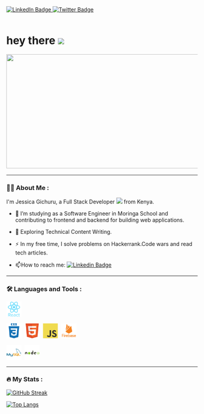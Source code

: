 
<!--

Here are some ideas to get you started:

- 🔭 I’m currently working on create a react app using Vite
- 🌱 I’m currently learning Ruby on Rails
- 👯 I’m looking to collaborate on ruby on rails final project.
- 🤔 I’m looking for help with handling routing in my application.
- 💬 Ask me about: Embedded systems,Cloud and IOT, Js,React,Ruby and Ruby on Rails  
- ⚡ Fun fact: The first programmer was a daughter of a mad poet.

-->

<div id="badges">
  <a href="https://www.linkedin.com/in/jessica-muthoni-70165723b/">
    <img src="https://img.shields.io/badge/LinkedIn-blue?style=for-the-badge&logo=linkedin&logoColor=white" alt="LinkedIn Badge"/>
  </a>
  <a href="https://twitter.com/JessicaGichuru?t=p5tf-j1scawaZjRehoeAow&s=09">
    <img src="https://img.shields.io/badge/Twitter-blue?style=for-the-badge&logo=twitter&logoColor=white" alt="Twitter Badge"/>
  </a>
</div>

<div id="badges">
<img src="https://komarev.com/ghpvc/?username=Jesalim&style=flat-square&color=blue" alt=""/>
<h1>
  hey there
  <img src="https://media.giphy.com/media/hvRJCLFzcasrR4ia7z/giphy.gif" width="30px"/>
</h1>
</div>

<div align="center">
  <img src="https://media.giphy.com/media/dWesBcTLavkZuG35MI/giphy.gif" width="600" height="300"/>
</div>

---

### :woman_technologist: About Me :

I'm Jessica Gichuru, a Full Stack Developer <img src="https://media.giphy.com/media/WUlplcMpOCEmTGBtBW/giphy.gif" width="30"> from Kenya.

- :telescope: I’m studying as a Software Engineer in Moringa School and contributing to frontend and backend for building web applications.

- :seedling: Exploring Technical Content Writing.

- :zap: In my free time, I solve problems on Hackerrank.Code wars and read tech articles.

- :mailbox:How to reach me: [![Linkedin Badge](https://img.shields.io/badge/-kakbar-blue?style=flat&logo=Linkedin&logoColor=white)](https://www.linkedin.com/in/jessica-muthoni-70165723b/)

---

### :hammer_and_wrench: Languages and Tools :

<div>

  <img src="https://github.com/devicons/devicon/blob/master/icons/react/react-original-wordmark.svg" title="React" alt="React" width="40" height="40"/>&nbsp;

  <img src="https://github.com/devicons/devicon/blob/master/icons/css3/css3-plain-wordmark.svg"  title="CSS3" alt="CSS" width="40" height="40"/>&nbsp;
  <img src="https://github.com/devicons/devicon/blob/master/icons/html5/html5-original.svg" title="HTML5" alt="HTML" width="40" height="40"/>&nbsp;
  <img src="https://github.com/devicons/devicon/blob/master/icons/javascript/javascript-original.svg" title="JavaScript" alt="JavaScript" width="40" height="40"/>&nbsp;
  <img src="https://github.com/devicons/devicon/blob/master/icons/firebase/firebase-plain-wordmark.svg" title="Firebase" alt="Firebase" width="40" height="40"/>&nbsp;

  <img src="https://github.com/devicons/devicon/blob/master/icons/mysql/mysql-original-wordmark.svg" title="MySQL"  alt="MySQL" width="40" height="40"/>&nbsp;
  <img src="https://github.com/devicons/devicon/blob/master/icons/nodejs/nodejs-original-wordmark.svg" title="NodeJS" alt="NodeJS" width="40" height="40"/>&nbsp;

</div>

---

### :fire: My Stats :
[![GitHub Streak](http://github-readme-streak-stats.herokuapp.com?user=Jesalim&theme=dark&background=000000)](https://git.io/streak-stats)

[![Top Langs](https://github-readme-stats.vercel.app/api/top-langs/?username=Jesalim&layout=compact&theme=vision-friendly-dark)](https://github.com/anuraghazra/github-readme-stats)
